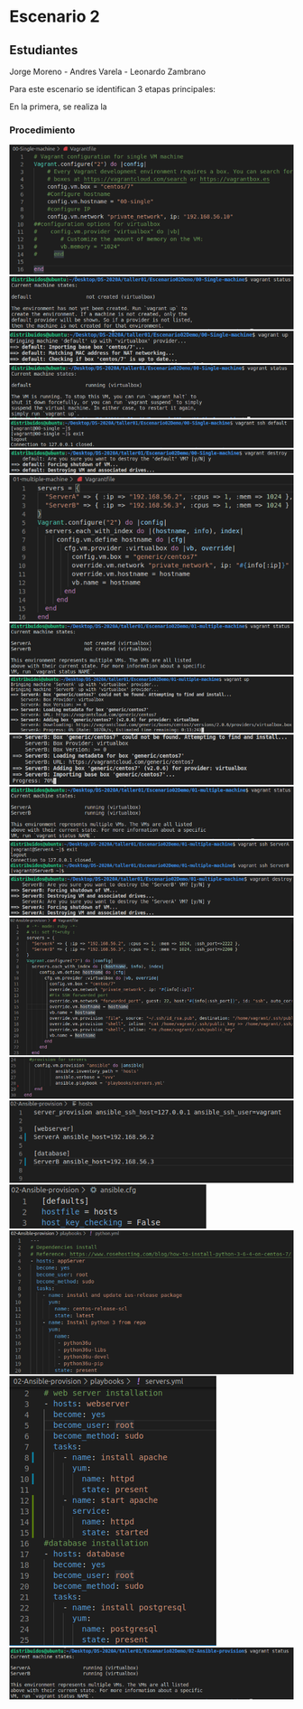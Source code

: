 # Escenario 2
## Estudiantes
Jorge Moreno - Andres Varela - Leonardo Zambrano

Para este escenario se identifican 3 etapas principales:

En la primera, se realiza la 
### Procedimiento
![Vagrant File](/images/00-VagrantFile.PNG)
![Vagrant Status](/images/00-vagrantstatusapagada.PNG)
![Vagrant Status](/images/00-vagrantup.PNG)
![Vagrant Status](/images/00-vagrantstatusprendida.PNG)
![Vagrant Status](/images/00-vagrantssh.PNG)
![Vagrant Status](/images/00-vagrantdestroy.PNG)
![Vagrant Status](/images/01-vagrantfile.PNG)
![Vagrant Status](/images/01-vagrantstatusapagadas.PNG)
![Vagrant Status](/images/01-vagrantupa.PNG)
![Vagrant Status](/images/01-vagrantupb.PNG)
![Vagrant Status](/images/01-vagrantstatusprendidas.PNG)
![Vagrant Status](/images/01-vagrantssh.PNG)
![Vagrant Status](/images/01-vagrantdestroy.PNG)
![Vagrant Status](/images/02-vagrantfilepartea.PNG)
![Vagrant Status](/images/02-vagrantfileparteb.PNG)
![Vagrant Status](/images/02-hosts.PNG)
![Vagrant Status](/images/02-ansiblecfg.PNG)
![Vagrant Status](/images/02-playbookpython.PNG)
![Vagrant Status](/images/02-playbookservers.PNG)
![Vagrant Status](/images/02-vagrantstatusprendidas.PNG)
